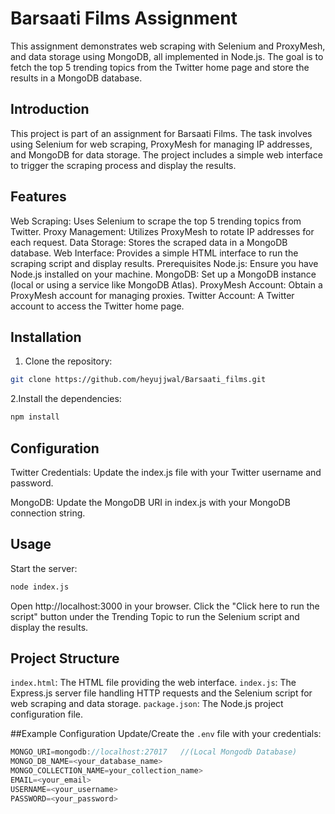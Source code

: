 # Barsaati Films Assignment
This assignment demonstrates web scraping with Selenium and ProxyMesh, and data storage using MongoDB, all implemented in Node.js. The goal is to fetch the top 5 trending topics from the Twitter home page and store the results in a MongoDB database.


## Introduction
This project is part of an assignment for Barsaati Films. The task involves using Selenium for web scraping, ProxyMesh for managing IP addresses, and MongoDB for data storage. The project includes a simple web interface to trigger the scraping process and display the results.

## Features
Web Scraping: Uses Selenium to scrape the top 5 trending topics from Twitter.
Proxy Management: Utilizes ProxyMesh to rotate IP addresses for each request.
Data Storage: Stores the scraped data in a MongoDB database.
Web Interface: Provides a simple HTML interface to run the scraping script and display results.
Prerequisites
Node.js: Ensure you have Node.js installed on your machine.
MongoDB: Set up a MongoDB instance (local or using a service like MongoDB Atlas).
ProxyMesh Account: Obtain a ProxyMesh account for managing proxies.
Twitter Account: A Twitter account to access the Twitter home page.

## Installation
1. Clone the repository:

 ```sh
git clone https://github.com/heyujjwal/Barsaati_films.git
```
2.Install the dependencies:
 ```sh
npm install
```
## Configuration
Twitter Credentials: Update the index.js file with your Twitter username and password.

MongoDB: Update the MongoDB URI in index.js with your MongoDB connection string.

## Usage
Start the server:
 ```sh
node index.js
```
Open http://localhost:3000 in your browser.
Click the "Click here to run the script" button under the Trending Topic to run the Selenium script and display the results.

## Project Structure
`index.html`: The HTML file providing the web interface.
`index.js`: The Express.js server file handling HTTP requests and the Selenium script for web scraping and data storage.
`package.json`: The Node.js project configuration file.


##Example Configuration
Update/Create the `.env` file with your credentials:

```javascript
MONGO_URI=mongodb://localhost:27017   //(Local Mongodb Database)
MONGO_DB_NAME=<your_database_name>
MONGO_COLLECTION_NAME=your_collection_name>
EMAIL=<your_email>
USERNAME=<your_username>
PASSWORD=<your_password>
